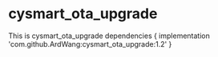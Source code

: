 # cysmart_ota_upgrade
 This is cysmart_ota_upgrade
dependencies {
	        implementation 'com.github.ArdWang:cysmart_ota_upgrade:1.2'
	}

